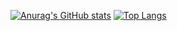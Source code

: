 [![Anurag's GitHub stats](https://github-readme-stats.vercel.app/api?username=andouuu&show_icons=true&theme=synthwave)](https://github.com/anuraghazra/github-readme-stats)
[![Top Langs](https://github-readme-stats.vercel.app/api/top-langs/?username=andouuu)](https://github.com/anuraghazra/github-readme-stats)

